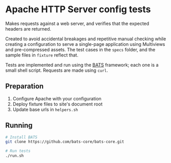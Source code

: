 # Apache HTTP Server config tests
Makes requests against a web server, and verifies that the expected headers are returned.

Created to avoid accidental breakages and repetitive manual checking while creating a configuration to serve a single-page application using Multiviews and pre-compressed assets. The test cases in the `specs` folder, and the sample files in `fixture` reflect that.

Tests are implemented and run using the [BATS](https://github.com/bats-core/bats-core/) framework; each one is a small shell script. Requests are made using `curl`.

## Preparation
1. Configure Apache with your configuration
1. Deploy fixture files to site's document root
1. Update base urls in `helpers.sh`

## Running
```bash
# Install BATS
git clone https://github.com/bats-core/bats-core.git

# Run tests
./run.sh
```
